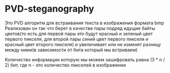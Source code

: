 # PVD-steganography

Это PVD алгоритм для встраивания текста в изображения формата bmp
Реализован он так что берет в качестве пары подряд идущие байты цветов(то есть для первой пары это будут красный и зеленый цвет первого пикселя, для второй пары синий цвет первого пикселя и красный цвет второго пикселя) и увеличивает или не изменят разницу между ними(в зависимости от бита который мы встриваем)

Количество информации которую мы можем зашифровать равна (3 * n / 2) бит, где n - это количество пикселей в изображении
